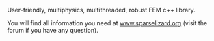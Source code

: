 User-friendly, multiphysics, multithreaded, robust FEM c++ library.

You will find all information you need at www.sparselizard.org (visit the forum if you have any question).
